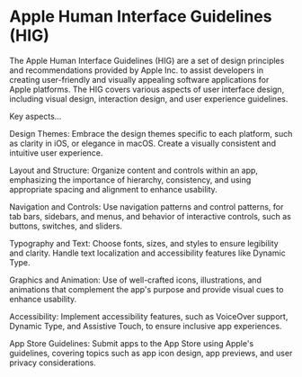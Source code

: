 # Apple Human Interface Guidelines (HIG)

The Apple Human Interface Guidelines (HIG) are a set of design principles and recommendations provided by Apple Inc. to assist developers in creating user-friendly and visually appealing software applications for Apple platforms. The HIG covers various aspects of user interface design, including visual design, interaction design, and user experience guidelines.

Key aspects…

Design Themes: Embrace the design themes specific to each platform, such as clarity in iOS, or elegance in macOS. Create a visually consistent and intuitive user experience.

Layout and Structure: Organize content and controls within an app, emphasizing the importance of hierarchy, consistency, and using appropriate spacing and alignment to enhance usability.

Navigation and Controls: Use navigation patterns and control patterns, for tab bars, sidebars, and menus, and behavior of interactive controls, such as buttons, switches, and sliders.

Typography and Text: Choose fonts, sizes, and styles to ensure legibility and clarity. Handle text localization and accessibility features like Dynamic Type.

Graphics and Animation: Use of well-crafted icons, illustrations, and animations that complement the app's purpose and provide visual cues to enhance usability.

Accessibility: Implement accessibility features, such as VoiceOver support, Dynamic Type, and Assistive Touch, to ensure inclusive app experiences.

App Store Guidelines: Submit apps to the App Store using Apple's guidelines, covering topics such as app icon design, app previews, and user privacy considerations.
